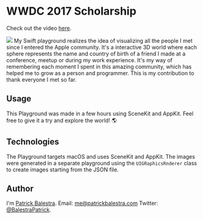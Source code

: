 # WWDC 2017 Scholarship

Check out the video [here](https://youtu.be/6gsqjLKMYiE).

![](image.png)
My Swift playground realizes the idea of visualizing all the people I met since I entered the Apple community. It's a interactive 3D world where each sphere represents the name and country of birth of a friend I made at a conference, meetup or during my work experience. It's my way of remembering each moment I spent in this amazing community, which has helped me to grow as a person and programmer. This is my contribution to thank everyone I met so far. 

## Usage
This Playground was made in a few hours using SceneKit and AppKit. Feel free to give it a try and explore the world! 🌎

## Technologies
The Playground targets macOS and uses SceneKit and AppKit. The images were generated in a separate playground using the `UIGRaphicsRnderer` class to create images starting from the JSON file.

## Author
I'm [Patrick Balestra](http://www.patrickbalestra.com).
Email: [me@patrickbalestra.com](mailto:me@patrickbalestra.com)
Twitter: [@BalestraPatrick](http://twitter.com/BalestraPatrick).